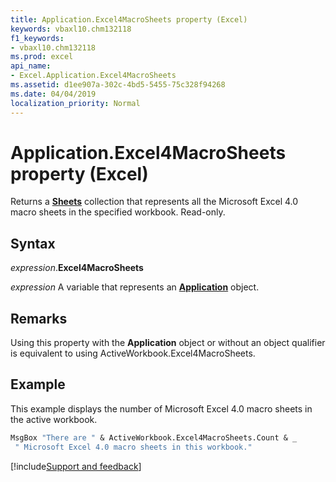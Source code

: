 ```yaml
---
title: Application.Excel4MacroSheets property (Excel)
keywords: vbaxl10.chm132118
f1_keywords:
- vbaxl10.chm132118
ms.prod: excel
api_name:
- Excel.Application.Excel4MacroSheets
ms.assetid: d1ee907a-302c-4bd5-5455-75c328f94268
ms.date: 04/04/2019
localization_priority: Normal
---
```



# Application.Excel4MacroSheets property (Excel)

Returns a **[Sheets](Excel.Sheets.md)** collection that represents all the Microsoft Excel 4.0 macro sheets in the specified workbook. Read-only.


## Syntax

_expression_.**Excel4MacroSheets**

_expression_ A variable that represents an **[Application](Excel.Application(object).md)** object.


## Remarks

Using this property with the **Application** object or without an object qualifier is equivalent to using ActiveWorkbook.Excel4MacroSheets.


## Example

This example displays the number of Microsoft Excel 4.0 macro sheets in the active workbook.

```vb
MsgBox "There are " & ActiveWorkbook.Excel4MacroSheets.Count & _ 
 " Microsoft Excel 4.0 macro sheets in this workbook."
```




[!include[Support and feedback](~/includes/feedback-boilerplate.md)]